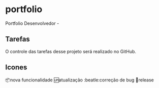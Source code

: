 # portfolio
Portfolio Desenvolvedor -  

## Tarefas

O controle das tarefas desse projeto será realizado no GitHub.

## Icones
:package:nova funcionalidade
:up:atualização
:beatle:correção de bug
:checkered_flag:release
